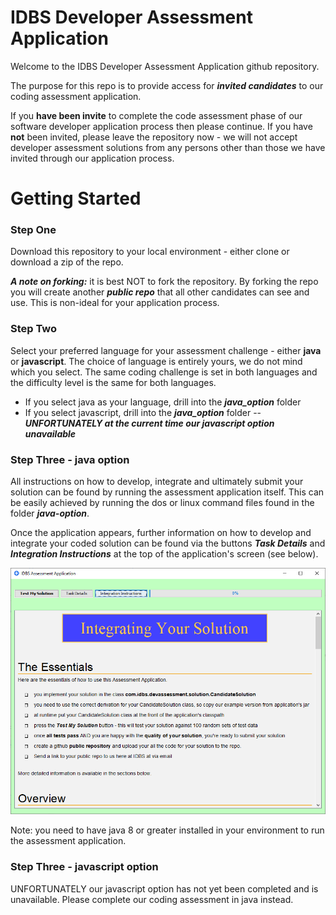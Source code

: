 # IDBS Developer Assessment Application

Welcome to the IDBS Developer Assessment Application github repository.

The purpose for this repo is to provide access for ***invited candidates*** to our coding assessment application. 

If you **have been invite** to complete the code assessment phase of our software developer  application process then please continue. If you have **not** been invited, please leave the repository now - we will not accept developer assessment solutions from any persons other than those we have invited through our application process.

# Getting Started

### Step One
Download this repository to your local environment - either clone or download a zip of the repo.

***A note on forking:*** it is best NOT to fork the repository. By forking the repo you will create another ***public repo*** that all other candidates can see and use. This is non-ideal for your application process.

### Step Two
Select your preferred language for your assessment challenge - either **java** or **javascript**. 
The choice of language is entirely yours, we do not mind which you select. The same coding challenge is set in both languages and the difficulty level is the same for both languages.

 - If you select java as your language, drill into the ***java_option*** folder
 - If you select javascript, drill into the ***java_option*** folder
 -- ***UNFORTUNATELY at the current time our javascript option unavailable***

### Step Three - java option
All instructions on how to develop, integrate and ultimately submit your solution can be found by running the assessment application itself. This can be easily achieved by running the dos or linux command files found in the folder ***java-option***. 

Once the application appears, further information on how to develop and integrate your coded solution can be found via the buttons ***Task Details*** and ***Integration Instructions***  at the top of the application's screen (see below).


![enter image description here](AssessmentApplication.PNG)

Note: you need to have java 8 or greater installed in your environment to run the assessment application.



### Step Three - javascript option
UNFORTUNATELY our javascript option has not yet been completed and is unavailable. Please complete our coding assessment in java instead.
